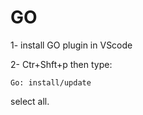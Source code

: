 # GO

1- install GO plugin in VScode

2- Ctr+Shft+p then type:
```
Go: install/update
```
select all.
